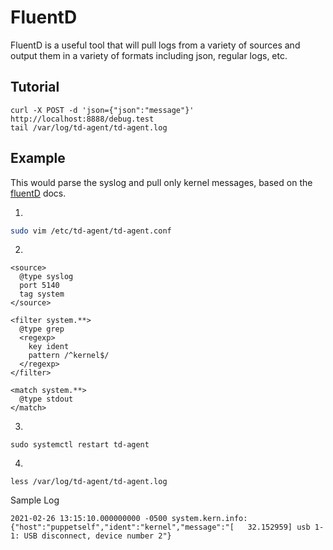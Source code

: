 # FluentD

FluentD is a useful tool that will pull logs from a variety of sources and output them in a variety of formats including json, regular logs, etc. 

## Tutorial

```
curl -X POST -d 'json={"json":"message"}' http://localhost:8888/debug.test
tail /var/log/td-agent/td-agent.log
```

## Example

This would parse the syslog and pull only kernel messages, based on the [fluentD](https://docs.fluentd.org/how-to-guides/parse-syslog) docs. 

1.

```bash
sudo vim /etc/td-agent/td-agent.conf
```

2. 

```
<source>
  @type syslog
  port 5140
  tag system
</source>
 
<filter system.**>
  @type grep
  <regexp>
    key ident
    pattern /^kernel$/
  </regexp>
</filter>
 
<match system.**>
  @type stdout
</match>
```

3. 

```
sudo systemctl restart td-agent
```

4. 

```
less /var/log/td-agent/td-agent.log
```

Sample Log
```
2021-02-26 13:15:10.000000000 -0500 system.kern.info: {"host":"puppetself","ident":"kernel","message":"[   32.152959] usb 1-1: USB disconnect, device number 2"}
```